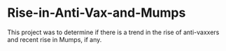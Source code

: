 # Rise-in-Anti-Vax-and-Mumps
This project was to determine if there is a trend in the rise of anti-vaxxers and recent rise in Mumps, if any. 
